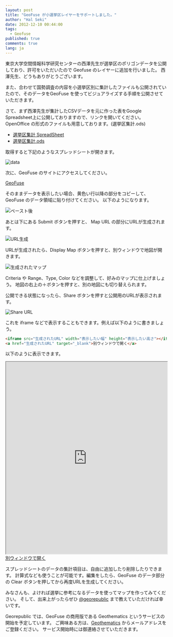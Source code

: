 ```yaml
---
layout: post
title: "GeoFuse が小選挙区レイヤーをサポートしました。"
author: "Hal Seki"
date: 2012-12-10 00:44:00
tags: 
  - Geofuse
published: true
comments: true
lang: ja
---
```


東京大学空間情報科学研究センターの西澤先生が選挙区のポリゴンデータを公開しており、許可をいただいたので Geofuse のレイヤーに追加を行いました。
西澤先生、どうもありがとうございます。

また、合わせて国勢調査の内容を小選挙区別に集計したファイルも公開されていたので、そのデータをGeoFuse を使ってビジュアライズする手順を公開させていただきます。

さて、まず西澤先生が集計したCSVデータを元に作った表をGoogle Spreadsheet上に公開しておりますので、リンクを開いてください。
OpenOffice の形式のファイルも用意しております。(選挙区集計.ods)

* [選挙区集計 SpreadSheet](http://bit.ly/TOoeeF "選挙区集計.ods")
* [選挙区集計.ods](https://dl.dropbox.com/u/442212/%E9%81%B8%E6%8C%99%E5%8C%BA%E5%88%A5%E9%9B%86%E8%A8%88.ods "選挙区集計.ods")

<!-- more -->

取得すると下記のようなスプレッドシートが開きます。

![data](https://dl.dropbox.com/u/442212/georepublicblog/senkyoku_data.png)

次に、GeoFuse のサイトにアクセスしてください。

[GeoFuse](http://geofuse.georepublic.net/ "GeoFuse")

そのままデータを表示したい場合、黄色い行以降の部分をコピーして、GeoFuse のデータ領域に貼り付けてください。
以下のようになります。

![ペースト後](https://dl.dropbox.com/u/442212/georepublicblog/geofuse_pasted.png)

あとは下にある Submit ボタンを押すと、 Map URL の部分にURLが生成されます。

![URL生成](https://dl.dropbox.com/u/442212/georepublicblog/map_url.png)

URLが生成されたら、Display Map ボタンを押すと、別ウィンドウで地図が開きます。

![生成されたマップ](https://dl.dropbox.com/u/442212/georepublicblog/created_map.png)

Criteria や Range、Type, Color などを調整して、好みのマップに仕上げましょう。
地図の右上の＋ボタンを押すと、別の地図にも切り替えられます。

公開できる状態になったら、Share ボタンを押すと公開用のURLが表示されます。

![Share URL](https://dl.dropbox.com/u/442212/georepublicblog/share_url.png)


これを iframe などで表示することもできます。例えば以下のように書きましょう。

```html
<iframe src="生成されたURL" width="表示したい幅" height="表示したい高さ"></iframe><br/>
<a href="生成されたURL" target="_blank">別ウィンドウで開く</a>
```

以下のように表示できます。

<iframe src="http://bit.ly/UNYTkS" width="100%" height="600"></iframe><br/>
<a href="http://bit.ly/UNYTkS" target="_blank">別ウィンドウで開く</a>

スプレッドシートのデータの集計項目は、自由に追加したり削除したりできます。
計算式なども使うことが可能です。編集をしたら、GeoFuse のデータ部分の Clear ボタンを押してから再度URLを生成してください。

みなさんも、よければ選挙に参考になるデータを使ってマップを作ってみてください。
そして、出来上がったらぜひ [@georepublic](http://twitter.com/georepublic) まで教えていただければ幸いです。

Georepublic では、GeoFuse の商用版である Geothematics というサービスの開始を予定しています。
ご興味ある方は、[Geothematics](http://geothematics.georepublic.info/) からメールアドレスをご登録ください。
サービス開始時には御連絡させていただきます。
